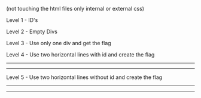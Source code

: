 (not touching the html files only internal or external css)

Level 1 - ID's

  <div id="saffron"></div>
  <div id="white"></div>
  <div id="green"></div>
  
Level 2 - Empty Divs 
  <div></div>
  <div></div>
  <div></div>

Level 3 - Use only one div and get the flag

  <div id="flag"></div>

Level 4 - Use two horizontal lines with id and create the flag

  <hr id="line1" />
  <hr id="line2" />

Level 5 - Use two horizontal lines without id and create the flag

  <hr />
  <hr />
